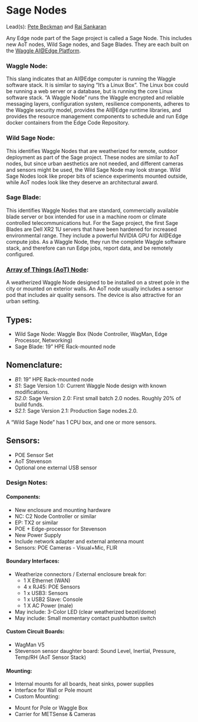 # Sage Nodes

Lead(s): [Pete Beckman](mailto:beckman@anl.gov) and [Raj Sankaran](mailto:rajesh@anl.gov)

Any Edge node part of the Sage project is called a Sage Node.  This includes new AoT nodes, Wild Sage nodes, and Sage Blades. They 
are each built on the [Waggle AI@Edge Platform](https://github.com/waggle-sensor/waggle).

### Waggle Node:  
This slang indicates that an AI@Edge computer is running the Waggle software stack.  It is similar to saying “It’s a Linux Box”.  The Linux box could be running a web server or a database, but is running the core Linux software stack.  “A Waggle Node” runs the Waggle encrypted and reliable messaging layers, configuration system, resilience components, adheres to the Waggle security model, provides the AI@Edge runtime libraries, and provides the resource management components to schedule and run Edge docker containers from the Edge Code Repository. 
 
### Wild Sage Node:
This identifies Waggle Nodes that are weatherized for remote, outdoor deployment as part of the Sage project.  These nodes are similar to AoT nodes, but since urban aesthetics are not needed, and different cameras and sensors might be used, the Wild Sage Node may look strange.  Wild Sage Nodes look like proper bits of science experiments mounted outside, while AoT nodes look like they deserve an architectural award. 
 
### Sage Blade:
This identifies Waggle Nodes that are standard, commercially available blade server or box intended for use in a machine room or climate controlled telecommunications hut.  For the Sage project, the first Sage Blades are Dell XR2 1U servers that have been hardened for increased environmental range. They include a powerful NVIDIA GPU for AI@Edge compute jobs.  As a Waggle Node, they run the complete Waggle software stack, and therefore can run Edge jobs, report data, and be remotely configured.

### [Array of Things (AoT) Node](https://arrayofthings.github.io/):  
A weatherized Waggle Node designed to be installed on a street pole in the city or mounted on exterior walls.  An AoT node usually includes a sensor pod that includes air quality sensors.  The device is also attractive for an urban setting. 


## Types:
* Wild Sage Node: Waggle Box (Node Controller, WagMan, Edge Processor, Networking)
* Sage Blade: 19” HPE Rack-mounted node

## Nomenclature:
* *B1*: 19” HPE Rack-mounted node
* *S1*: Sage Version 1.0:  Current Waggle Node design with known modifications. 
* *S2.0*:  Sage Version 2.0:  First small batch 2.0 nodes.  Roughly 20% of build funds.
* *S2.1*:  Sage Version 2.1:  Production Sage nodes.2.0.

A “Wild Sage Node” has 1 CPU box, and one or more sensors.

## Sensors: 
 * POE Sensor Set
 * AoT Stevenson
 * Optional one external USB sensor

### Design Notes:

#### Components:
* New enclosure and mounting hardware
* NC: C2 Node Controller or similar
* EP: TX2 or similar
* POE + Edge-processor for Stevenson
* New Power Supply
* Include network adapter and external antenna mount
* Sensors: POE Cameras - Visual+Mic, FLIR

#### Boundary Interfaces:
* Weatherize connectors / External enclosure break for:
  - 1 X Ethernet (WAN)
  - 4 x RJ45: POE Sensors
  - 1 x USB3: Sensors
  - 1 x USB2 Slave: Console
  - 1 X AC Power (male)
* May include: 3-Color LED (clear weatherized bezel/dome)
* May include: Small momentary contact pushbutton switch

#### Custom Circuit Boards: 
 * WagMan V5
 * Stevenson sensor daughter board: Sound Level, Inertial, Pressure, Temp/RH (AoT Sensor Stack)
 
#### Mounting:
 * Internal mounts for all boards, heat sinks, power supplies
 * Interface for Wall or Pole mount
 * Custom Mounting:
  - Mount for Pole or Waggle Box
  - Carrier for METSense & Cameras
